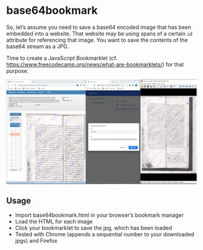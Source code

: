 # base64bookmark

So, let’s assume you need to save a base64 encoded image that has been embedded into a website. That website may be using spans of a certain `id` attribute for referencing that image. You want to save the contents of the base64 stream as a JPG.

Time to create a JavaScript Bookmarklet (cf. https://www.freecodecamp.org/news/what-are-bookmarklets/) for that purpose.

![Screenshot](screenshot.png "Screenshot of how to use this bookmarklet")

## Usage

- Import base64bookmark.html in your browser’s bookmark manager
- Load the HTML for each image
- Click your bookmarklet to save the jpg, which has been loaded
- Tested with Chrome (appends a sequential number to your downloaded jpgs) and Firefox
